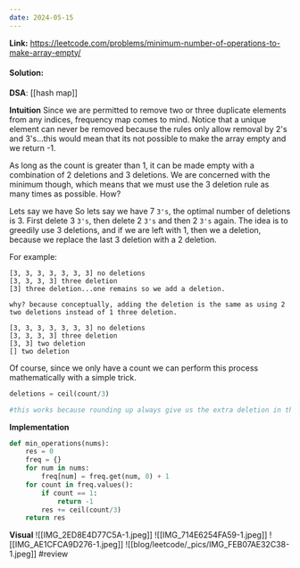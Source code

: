 ```yaml
---
date: 2024-05-15
---
```

**Link:** https://leetcode.com/problems/minimum-number-of-operations-to-make-array-empty/
#### Solution:

**DSA**: [[hash map]]

**Intuition**
Since we are permitted to remove two or three duplicate elements from any indices, frequency map comes to mind. Notice that a unique element can never be removed because the rules only allow removal by 2's and 3's...this would mean that its not possible to make the array empty and we return -1. 

As long as the count is greater than 1, it can be made empty with a combination of 2 deletions and 3 deletions. We are concerned with the minimum though, which means that we must use the 3 deletion rule as many times as possible. How?

Lets say we have So lets say we have 7 `3's`, the optimal number of deletions is 3. First delete 3 `3's`, then delete 2 `3's` and then 2 `3's` again. The idea is to greedily use 3 deletions, and if we are left with 1, then we a deletion, because we replace the last 3 deletion with a 2 deletion.

For example:
```
[3, 3, 3, 3, 3, 3, 3] no deletions
[3, 3, 3, 3] three deletion
[3] three deletion...one remains so we add a deletion. 

why? because conceptually, adding the deletion is the same as using 2 two deletions instead of 1 three deletion.

[3, 3, 3, 3, 3, 3, 3] no deletions
[3, 3, 3, 3] three deletion
[3, 3] two deletion
[] two deletion

```

Of course, since we only have a count we can perform this process mathematically with a simple trick. 

```python
deletions = ceil(count/3)

#this works because rounding up always give us the extra deletion in the event that there is a remainder
```

**Implementation**
```python
def min_operations(nums):
	res = 0
	freq = {}
	for num in nums:
		freq[num] = freq.get(num, 0) + 1
	for count in freq.values():
		if count == 1:
			return -1
		res += ceil(count/3)
	return res
```

**Visual** 
![[IMG_2ED8E4D77C5A-1.jpeg]]
![[IMG_714E6254FA59-1.jpeg]]
![[IMG_AE1CFCA9D276-1.jpeg]]
![[blog/leetcode/_pics/IMG_FEB07AE32C38-1.jpeg]]
#review 


